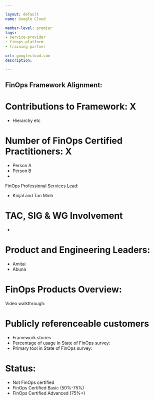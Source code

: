 ```yaml
---

layout: default
name: Google Cloud

member-level: premier
tags:
- service-provider
- finops-platform
- training-partner

url: googlecloud.com
description:

---
```


FinOps Framework Alignment:
- 

# Contributions to Framework: X
- Hierarchy etc

# Number of FinOps Certified Practitioners: X
- Person A
- Person B
- 

FinOps Professional Services Lead:
- Kinjal and Tan Minh

# TAC, SIG & WG Involvement
- 
 
# Product and Engineering Leaders:
- Amitai
- Abuna

# FinOps Products Overview:
Video walkthrough: 

# Publicly referenceable customers
- Framework stories
- Percentage of usage in State of FinOps survey:
- Primary tool in State of FinOps survey:

# Status:
- Not FinOps certified
- FinOps Certified Basic (50%-75%)
- FinOps Certified Advanced (75%+)



